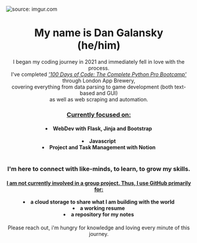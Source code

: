 <img href="https://imgur.com/GorCOKi"><img src="https://i.imgur.com/GorCOKi.jpg" title="source: imgur.com"></img>
<h1 align="center">My name is Dan Galansky<br>
(he/him)
<br></h1> 
<p align="center">I began my coding journey in 2021 and immediately fell in love with the process.<br> 
I've completed <ins><em>'100 Days of Code: The Complete Python Pro Bootcamp'</em></ins> through London App Brewery,<br>
covering everything from data parsing to game development (both text-based and GUI)<br> as well as web scraping and automation.<br></p>
<h3 align="center"><ins>Currently focused on:</ins></h3>
<h4 align="center">
  <li>WebDev with Flask, Jinja and Bootstrap</li><br>
  <li>Javascript</li>
  <li>Project and Task Management with Notion</li><br>
<h3 align="center">I'm here to connect with like-minds, to learn, to grow my skills.</h3>
<h4 align="center"><ins>I am not currently involved in a group project. Thus, I use GitHub primarily for:</ins><br> 
  <br>
  <li>a cloud storage to share what I am building with the world 
  <li>a working resume
  <li>a repository for my notes
</h4>
<p align="center">Please reach out, i'm hungry for knowledge and loving every minute of this journey.</p>


